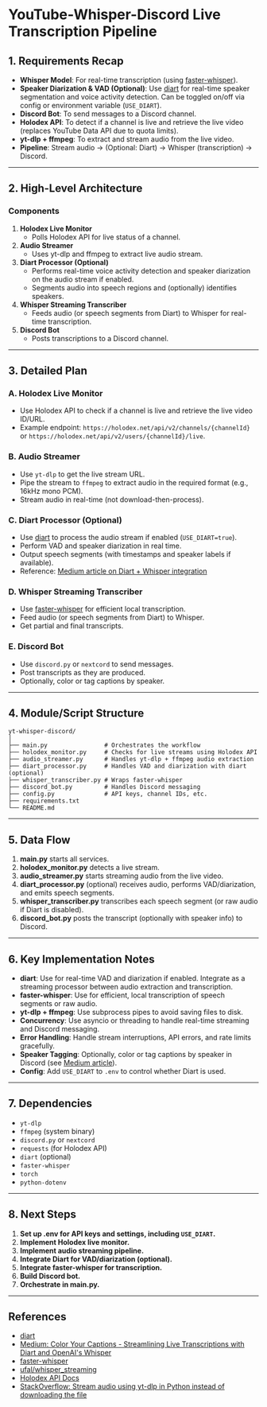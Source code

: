 # YouTube-Whisper-Discord Live Transcription Pipeline

## 1. Requirements Recap

- **Whisper Model**: For real-time transcription (using [faster-whisper](https://github.com/SYSTRAN/faster-whisper)).
- **Speaker Diarization & VAD (Optional)**: Use [diart](https://github.com/juanmc2005/diart) for real-time speaker segmentation and voice activity detection. Can be toggled on/off via config or environment variable (`USE_DIART`).
- **Discord Bot**: To send messages to a Discord channel.
- **Holodex API**: To detect if a channel is live and retrieve the live video (replaces YouTube Data API due to quota limits).
- **yt-dlp + ffmpeg**: To extract and stream audio from the live video.
- **Pipeline**: Stream audio → (Optional: Diart) → Whisper (transcription) → Discord.

---

## 2. High-Level Architecture

### Components

1. **Holodex Live Monitor**
   - Polls Holodex API for live status of a channel.
2. **Audio Streamer**
   - Uses yt-dlp and ffmpeg to extract live audio stream.
3. **Diart Processor (Optional)**
   - Performs real-time voice activity detection and speaker diarization on the audio stream if enabled.
   - Segments audio into speech regions and (optionally) identifies speakers.
4. **Whisper Streaming Transcriber**
   - Feeds audio (or speech segments from Diart) to Whisper for real-time transcription.
5. **Discord Bot**
   - Posts transcriptions to a Discord channel.

---

## 3. Detailed Plan

### A. Holodex Live Monitor
- Use Holodex API to check if a channel is live and retrieve the live video ID/URL.
- Example endpoint: `https://holodex.net/api/v2/channels/{channelId}` or `https://holodex.net/api/v2/users/{channelId}/live`.

### B. Audio Streamer
- Use `yt-dlp` to get the live stream URL.
- Pipe the stream to `ffmpeg` to extract audio in the required format (e.g., 16kHz mono PCM).
- Stream audio in real-time (not download-then-process).

### C. Diart Processor (Optional)
- Use [diart](https://github.com/juanmc2005/diart) to process the audio stream if enabled (`USE_DIART=true`).
- Perform VAD and speaker diarization in real time.
- Output speech segments (with timestamps and speaker labels if available).
- Reference: [Medium article on Diart + Whisper integration](https://medium.com/better-programming/color-your-captions-streamlining-live-transcriptions-with-diart-and-openais-whisper-6203350234ef)

### D. Whisper Streaming Transcriber
- Use [faster-whisper](https://github.com/SYSTRAN/faster-whisper) for efficient local transcription.
- Feed audio (or speech segments from Diart) to Whisper.
- Get partial and final transcripts.

### E. Discord Bot
- Use `discord.py` or `nextcord` to send messages.
- Post transcripts as they are produced.
- Optionally, color or tag captions by speaker.

---

## 4. Module/Script Structure

```
yt-whisper-discord/
│
├── main.py                # Orchestrates the workflow
├── holodex_monitor.py     # Checks for live streams using Holodex API
├── audio_streamer.py      # Handles yt-dlp + ffmpeg audio extraction
├── diart_processor.py     # Handles VAD and diarization with diart (optional)
├── whisper_transcriber.py # Wraps faster-whisper
├── discord_bot.py         # Handles Discord messaging
├── config.py              # API keys, channel IDs, etc.
├── requirements.txt
└── README.md
```

---

## 5. Data Flow

1. **main.py** starts all services.
2. **holodex_monitor.py** detects a live stream.
3. **audio_streamer.py** starts streaming audio from the live video.
4. **diart_processor.py** (optional) receives audio, performs VAD/diarization, and emits speech segments.
5. **whisper_transcriber.py** transcribes each speech segment (or raw audio if Diart is disabled).
6. **discord_bot.py** posts the transcript (optionally with speaker info) to Discord.

---

## 6. Key Implementation Notes

- **diart**: Use for real-time VAD and diarization if enabled. Integrate as a streaming processor between audio extraction and transcription.
- **faster-whisper**: Use for efficient, local transcription of speech segments or raw audio.
- **yt-dlp + ffmpeg**: Use subprocess pipes to avoid saving files to disk.
- **Concurrency**: Use asyncio or threading to handle real-time streaming and Discord messaging.
- **Error Handling**: Handle stream interruptions, API errors, and rate limits gracefully.
- **Speaker Tagging**: Optionally, color or tag captions by speaker in Discord (see [Medium article](https://medium.com/better-programming/color-your-captions-streamlining-live-transcriptions-with-diart-and-openais-whisper-6203350234ef)).
- **Config**: Add `USE_DIART` to `.env` to control whether Diart is used.

---

## 7. Dependencies

- `yt-dlp`
- `ffmpeg` (system binary)
- `discord.py` or `nextcord`
- `requests` (for Holodex API)
- `diart` (optional)
- `faster-whisper`
- `torch`
- `python-dotenv`

---

## 8. Next Steps

1. **Set up .env for API keys and settings, including `USE_DIART`.**
2. **Implement Holodex live monitor.**
3. **Implement audio streaming pipeline.**
4. **Integrate Diart for VAD/diarization (optional).**
5. **Integrate faster-whisper for transcription.**
6. **Build Discord bot.**
7. **Orchestrate in main.py.**

---

## References
- [diart](https://github.com/juanmc2005/diart)
- [Medium: Color Your Captions - Streamlining Live Transcriptions with Diart and OpenAI's Whisper](https://medium.com/better-programming/color-your-captions-streamlining-live-transcriptions-with-diart-and-openais-whisper-6203350234ef)
- [faster-whisper](https://github.com/SYSTRAN/faster-whisper)
- [ufal/whisper_streaming](https://github.com/ufal/whisper_streaming)
- [Holodex API Docs](https://holodex.stoplight.io/docs/holodex/)
- [StackOverflow: Stream audio using yt-dlp in Python instead of downloading the file](https://stackoverflow.com/questions/71187954/stream-audio-using-yt-dlp-kn-python-instead-of-downloading-the-file) 